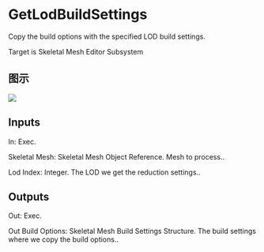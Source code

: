 # GetLodBuildSettings

Copy the build options with the specified LOD build settings.

Target is Skeletal Mesh Editor Subsystem

## 图示

![]($-20221218-18535698.png)

## Inputs

In: Exec.

Skeletal Mesh: Skeletal Mesh Object Reference. Mesh to process..

Lod Index: Integer. The LOD we get the reduction settings..  

## Outputs

Out: Exec.

Out Build Options: Skeletal Mesh Build Settings Structure. The build settings where we copy the build options..

